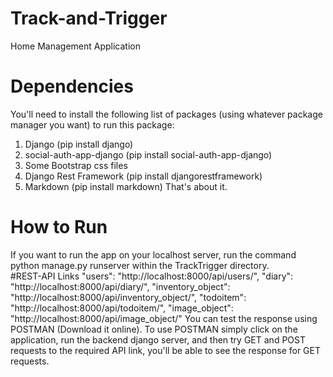 # Track-and-Trigger
 Home Management Application
 # Dependencies
 You'll need to install the following list of packages (using whatever package manager you want) to run this package:
 1. Django (pip install django)
 2. social-auth-app-django (pip install social-auth-app-django)
 3. Some Bootstrap css files
 4. Django Rest Framework (pip install djangorestframework)
 5. Markdown (pip install markdown)
 That's about it.
 # How to Run
 If you want to run the app on your localhost server, run the command python manage.py runserver within the TrackTrigger directory.  
 #REST-API Links
  "users": "http://localhost:8000/api/users/",
   "diary": "http://localhost:8000/api/diary/",
   "inventory_object": "http://localhost:8000/api/inventory_object/",
   "todoitem": "http://localhost:8000/api/todoitem/",
   "image_object": "http://localhost:8000/api/image_object/"
   You can test the response using POSTMAN (Download it online). To use POSTMAN simply click on the application, run the backend django server, and then try GET and POST requests to the required API link, you'll be able to see the response for GET requests.
